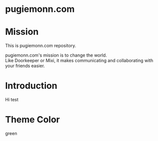 pugiemonn.com
================

# Mission
This is pugiemonn.com repository.  
  
pugiemonn.com's mission is to change the world.  
Like Doorkeeper or Mixi, it makes communicating and collaborating with your friends easier.

# Introduction
Hi test

# Theme Color
green


